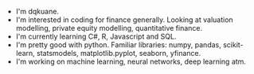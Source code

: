 - I'm dqkuane. 
- I'm interested in coding for finance generally. Looking at valuation modelling, private equity modelling, quantitative finance.
- I'm currently learning C#, R, Javascript and SQL.
- I'm pretty good with python. Familiar libraries: numpy, pandas, scikit-learn, statsmodels, matplotlib.pyplot, seaborn, yfinance.
- I'm working on machine learning, neural networks, deep learning atm.

<!---
dqkuane/dqkuane is a ✨ special ✨ repository because its `README.md` (this file) appears on your GitHub profile.
You can click the Preview link to take a look at your changes.
--->
